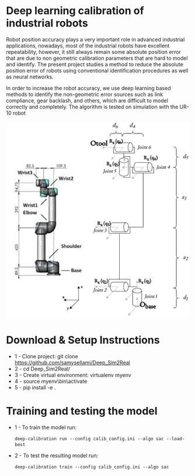# Deep learning calibration of industrial robots

Robot position accuracy plays a very important role in advanced industrial applications, nowadays, most of the industrial robots have excellent repeatability, however, it still always remain some absolute position error that are due to non geometric calibration parameters that are hard to model and identify. The present project studies a method to reduce the absolute position error of robots using conventional identification procedures as well as neural networks.

In order to increase the robot accuracy, we use deep learning based methods to identify the non-geometric error sources such as link compliance, gear backlash, and others, which are difficult to model correctly and completely. The algorithm is tested on simulation with the UR-10 robot

![UR10](/images/UR10.png)

# Download & Setup Instructions

-   1 - Clone project: git clone https://github.com/samysellami/Deep_Sim2Real
-   2 - cd Deep_Sim2Real/
-   3 - Create virtual environment: virtualenv myenv
-   4 - source myenv\bin\activate
-   5 - pip install -e .

# Training and testing the model

-   1 - To train the model run:
    ```
    deep-calibration run --config calib_config.ini --algo sac --load-best
    ```
-   2 - To test the resulting model run:
    ```
    deep-calibration train --config calib_config.ini --algo sac
    ```
